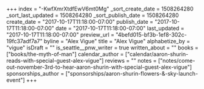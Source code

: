 +++
index = "-KwfXmrXtdfEwV6mt0Mg"
_sort_create_date = 1508264280
_sort_last_updated = 1508264280
_sort_publish_date = 1508264280
create_date = "2017-10-17T11:18:00-07:00"
publish_date = "2017-10-17T11:18:00-07:00"
date = "2017-10-17T11:18:00-07:00"
last_updated = "2017-10-17T11:18:00-07:00"
preview_url = "4befd015-bf3b-1ef8-302c-19fc37adf7a7"
byline = "Alex Vigue"
title = "Alex Vigue"
alphabetize_by = "vigue"
isDraft = ""
is_seattle__pnw_writer = true
written_about = ""
books = ["books/the-myth-of-man"]
calendar_author = ["calendar/aaron-shurin-reads-with-special-guest-alex-vigue"]
reviews = ""
notes = ["notes/come-out-november-3rd-to-hear-aaron-shurin-with-special-guest-alex-vigue"]
sponsorships_author = ["sponsorships/aaron-shurin-flowers-&-sky-launch-event"]
+++
